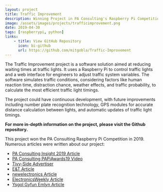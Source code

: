 ```yaml
---
layout: project
title: Traffic Improvement
description: Winning Project in PA Consulting's Raspberry Pi Competition.
image: /assets/images/projects/trafficimprovement.png
date: 2019-04-30
tags: [raspberrypi, python]
links:
    - title: View GitHub Repository
      icon: bi-github
      url: https://github.com/mitgobla/Traffic-Improvement
---
```


The Traffic Improvement project is a software solution aimed at reducing waiting times at traffic lights. It uses a Raspberry Pi to control traffic lights and a web interface for engineers to adjust traffic system variables. The software simulates traffic conditions, considering factors like human reaction time, distraction chance, weather effects, and traffic probability, to calculate the most efficient traffic light timings.

The project could have continuous development, with future improvements including number plate recognition technology, GPS modules for accurate distance calculation between lights, and automatic updates of traffic light timings.

**For more in-depth information on the project, please visit the Github repository.**

This project won the PA Consulting Raspberry Pi Competition in 2019. Numerous articles were written about our project:

- [PA Consulting Insight 2019 Article](https://www.paconsulting.com/insights/live-pa-raspberry-pi-2019-competition/)
- [PA Consulting PAPiAwards19 Video](https://youtu.be/yoUBW6hDl_M)
- [Tivy-Side Advertiser](https://www.tivysideadvertiser.co.uk/news/17643925.newcastle-emlyn-school-pupils-win-top-award/)
- [E&T Article](https://eandt.theiet.org/content/articles/2019/05/raspberry-pi-innovations-unveiled-by-british-youngsters/)
- [newelectronics Article](https://www.newelectronics.co.uk/content/news/pa-consulting-national-school-raspberry-pi-competition-winners-announced)
- [ElectronicsWeekly Article](https://www.electronicsweekly.com/news/products/raspberry-pi-development/pas-raspberry-pi-schools-competition-tackles-transport-2019-05/)
- [Ysgol Gyfun Emlyn Article](https://ysgolgyfunemlyn.org.uk/news/team-lightning-strike-again/)
